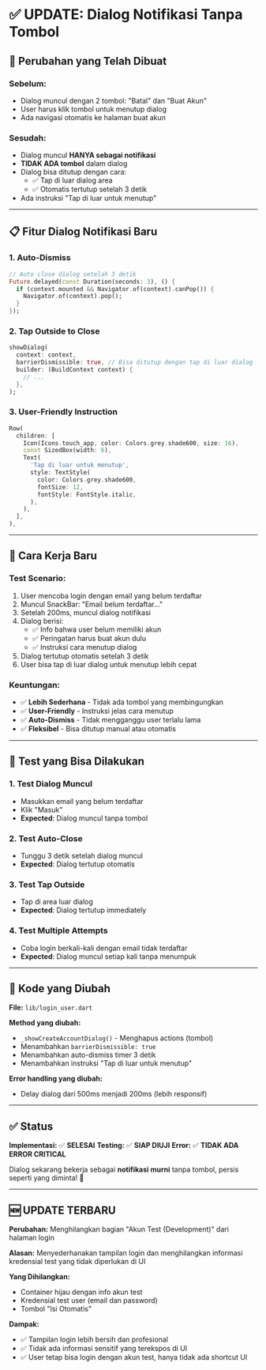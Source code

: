 # ✅ UPDATE: Dialog Notifikasi Tanpa Tombol

## 🔄 Perubahan yang Telah Dibuat

### **Sebelum:**

- Dialog muncul dengan 2 tombol: "Batal" dan "Buat Akun"
- User harus klik tombol untuk menutup dialog
- Ada navigasi otomatis ke halaman buat akun

### **Sesudah:**

- Dialog muncul **HANYA sebagai notifikasi**
- **TIDAK ADA tombol** dalam dialog
- Dialog bisa ditutup dengan cara:
  - ✅ Tap di luar dialog area
  - ✅ Otomatis tertutup setelah 3 detik
- Ada instruksi "Tap di luar untuk menutup"

---

## 📋 Fitur Dialog Notifikasi Baru

### **1. Auto-Dismiss**

```dart
// Auto close dialog setelah 3 detik
Future.delayed(const Duration(seconds: 3), () {
  if (context.mounted && Navigator.of(context).canPop()) {
    Navigator.of(context).pop();
  }
});
```

### **2. Tap Outside to Close**

```dart
showDialog(
  context: context,
  barrierDismissible: true, // Bisa ditutup dengan tap di luar dialog
  builder: (BuildContext context) {
    // ...
  },
);
```

### **3. User-Friendly Instruction**

```dart
Row(
  children: [
    Icon(Icons.touch_app, color: Colors.grey.shade600, size: 16),
    const SizedBox(width: 6),
    Text(
      'Tap di luar untuk menutup',
      style: TextStyle(
        color: Colors.grey.shade600,
        fontSize: 12,
        fontStyle: FontStyle.italic,
      ),
    ),
  ],
),
```

---

## 🎯 Cara Kerja Baru

### **Test Scenario:**

1. User mencoba login dengan email yang belum terdaftar
2. Muncul SnackBar: "Email belum terdaftar..."
3. Setelah 200ms, muncul dialog notifikasi
4. Dialog berisi:
   - ✅ Info bahwa user belum memiliki akun
   - ✅ Peringatan harus buat akun dulu
   - ✅ Instruksi cara menutup dialog
5. Dialog tertutup otomatis setelah 3 detik
6. User bisa tap di luar dialog untuk menutup lebih cepat

### **Keuntungan:**

- ✅ **Lebih Sederhana** - Tidak ada tombol yang membingungkan
- ✅ **User-Friendly** - Instruksi jelas cara menutup
- ✅ **Auto-Dismiss** - Tidak mengganggu user terlalu lama
- ✅ **Fleksibel** - Bisa ditutup manual atau otomatis

---

## 🧪 Test yang Bisa Dilakukan

### **1. Test Dialog Muncul**

- Masukkan email yang belum terdaftar
- Klik "Masuk"
- **Expected**: Dialog muncul tanpa tombol

### **2. Test Auto-Close**

- Tunggu 3 detik setelah dialog muncul
- **Expected**: Dialog tertutup otomatis

### **3. Test Tap Outside**

- Tap di area luar dialog
- **Expected**: Dialog tertutup immediately

### **4. Test Multiple Attempts**

- Coba login berkali-kali dengan email tidak terdaftar
- **Expected**: Dialog muncul setiap kali tanpa menumpuk

---

## 📝 Kode yang Diubah

**File:** `lib/login_user.dart`

**Method yang diubah:**

- `_showCreateAccountDialog()` - Menghapus actions (tombol)
- Menambahkan `barrierDismissible: true`
- Menambahkan auto-dismiss timer 3 detik
- Menambahkan instruksi "Tap di luar untuk menutup"

**Error handling yang diubah:**

- Delay dialog dari 500ms menjadi 200ms (lebih responsif)

---

## ✅ Status

**Implementasi:** ✅ **SELESAI**
**Testing:** ✅ **SIAP DIUJI**
**Error:** ✅ **TIDAK ADA ERROR CRITICAL**

Dialog sekarang bekerja sebagai **notifikasi murni** tanpa tombol, persis seperti yang diminta! 🎉

---

## 🆕 UPDATE TERBARU

**Perubahan:** Menghilangkan bagian "Akun Test (Development)" dari halaman login

**Alasan:** Menyederhanakan tampilan login dan menghilangkan informasi kredensial test yang tidak diperlukan di UI

**Yang Dihilangkan:**

- Container hijau dengan info akun test
- Kredensial test user (email dan password)
- Tombol "Isi Otomatis"

**Dampak:**

- ✅ Tampilan login lebih bersih dan profesional
- ✅ Tidak ada informasi sensitif yang terekspos di UI
- ✅ User tetap bisa login dengan akun test, hanya tidak ada shortcut UI
